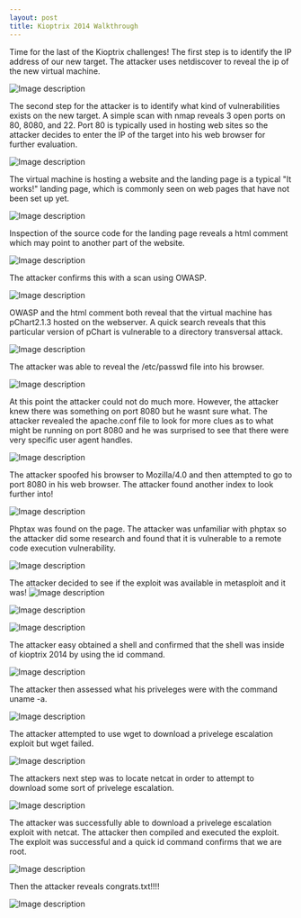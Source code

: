 ```yaml
---
layout: post
title: Kioptrix 2014 Walkthrough
---
```

Time for the last of the Kioptrix challenges! The first step is to identify the IP address of our new target. The attacker uses netdiscover to reveal the ip of the new virtual machine. 

![Image description](/images/kioptrix2014.1.png)

The second step for the attacker is to identify what kind of vulnerabilities exists on the new target. A simple scan with nmap reveals 3 open ports on 80, 8080, and 22. Port 80 is typically used in hosting web sites so the attacker decides to enter the IP of the target into his web browser for further evaluation. 

![Image description](/images/kioptrix2014.2.png)

The virtual machine is hosting a website and the landing page is a typical "It works!" landing page, which is commonly seen on web pages that have not been set up yet. 

![Image description](/images/kioptrix2014.14.png)

Inspection of the source code for the landing page reveals a html comment which may point to another part of the website. 

![Image description](/images/kioptrix2014.15.png)

The attacker confirms this with a scan using OWASP. 

![Image description](/images/kioptrix2014.4.png)

OWASP and the html comment both reveal that the virtual machine has pChart2.1.3 hosted on the webserver. A quick search reveals that this particular version of pChart is vulnerable to a directory transversal attack. 

![Image description](/images/kioptrix2014.3.png)

The attacker was able to reveal the /etc/passwd file into his browser. 

![Image description](/images/kioptrix2014.5.png)

At this point the attacker could not do much more. However, the attacker knew there was something on port 8080 but he wasnt sure what. The attacker revealed the apache.conf file to look for more clues as to what might be running on port 8080 and he was surprised to see that there were very specific user agent handles. 

![Image description](/images/kioptrix2014.6.png)

The attacker spoofed his browser to Mozilla/4.0 and then attempted to go to port 8080 in his web browser. The attacker found another index to look further into!

![Image description](/images/kioptrix2014.7.png)

Phptax was found on the page. The attacker was unfamiliar with phptax so the attacker did some research and found that it is vulnerable to a remote code execution vulnerability. 

![Image description](/images/kioptrix2014.8.1.png)

The attacker decided to see if the exploit was available in metasploit and it was!
![Image description](/images/kioptrix2014.11.png)

![Image description](/images/kioptrix2014.10.png)

![Image description](/images/kioptrix2014.9.png)

The attacker easy obtained a shell and confirmed that the shell was inside of kioptrix 2014 by using the id command. 

![Image description](/images/kioptrix2014.12.png)

The attacker then assessed what his priveleges were with the command uname -a.

![Image description](/images/kioptrix2014.13.png)

The attacker attempted to use wget to download a privelege escalation exploit but wget failed. 

![Image description](/images/kioptrix2014.16.png)

The attackers next step was to locate netcat in order to attempt to download some sort of privelege escalation.

![Image description](/images/kioptrix2014.17.png)

The attacker was successfully able to download a privelege escalation exploit with netcat. The attacker then compiled and executed the exploit. The exploit was successful and a quick id command confirms that we are root. 

![Image description](/images/kioptrix2014.18.png)

Then the attacker reveals congrats.txt!!!!

![Image description](/images/kioptrix2014.19.png)

